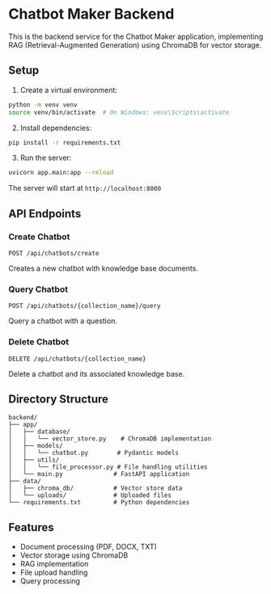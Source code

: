 # Chatbot Maker Backend

This is the backend service for the Chatbot Maker application, implementing RAG (Retrieval-Augmented Generation) using ChromaDB for vector storage.

## Setup

1. Create a virtual environment:
```bash
python -m venv venv
source venv/bin/activate  # On Windows: venv\Scripts\activate
```

2. Install dependencies:
```bash
pip install -r requirements.txt
```

3. Run the server:
```bash
uvicorn app.main:app --reload
```

The server will start at `http://localhost:8000`

## API Endpoints

### Create Chatbot
```http
POST /api/chatbots/create
```
Creates a new chatbot with knowledge base documents.

### Query Chatbot
```http
POST /api/chatbots/{collection_name}/query
```
Query a chatbot with a question.

### Delete Chatbot
```http
DELETE /api/chatbots/{collection_name}
```
Delete a chatbot and its associated knowledge base.

## Directory Structure

```
backend/
├── app/
│   ├── database/
│   │   └── vector_store.py    # ChromaDB implementation
│   ├── models/
│   │   └── chatbot.py        # Pydantic models
│   ├── utils/
│   │   └── file_processor.py # File handling utilities
│   └── main.py              # FastAPI application
├── data/
│   ├── chroma_db/           # Vector store data
│   └── uploads/             # Uploaded files
└── requirements.txt         # Python dependencies
```

## Features

- Document processing (PDF, DOCX, TXT)
- Vector storage using ChromaDB
- RAG implementation
- File upload handling
- Query processing
